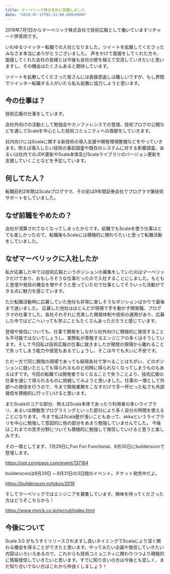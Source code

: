 ```yaml
---
title: マーベリック株式会社に就職しました
date: "2019-07-17T01:31:00.000+0900"
---
```


2019年7月1日からマーベリック株式会社で技術広報として働いていますリチャード伊真岡です。

いわゆるツイッター転職での入社となりました。ツイートを拡散してくださったみなさま本当にありがとうございました。
声をかけて面接をしてくれた方々、面接してくれた会社の皆様とは今後も会社の壁を越えて交流していきたいと思いますし、その機会はたくさんあると期待しています。

ツイートを拡散してくださった皆さんには直接恩返しは難しいですが、もし界隈でツイッター転職する人がいたら私も拡散に協力しようと思います。

## 今の仕事は？

技術広報の仕事をしています。

会社外向けの活動として勉強会やカンファレンスでの登壇、技術ブログの公開などを通してScalaを中心とした技術コミュニティへの貢献をしていきます。

社内向けにはScalaに関する新技術の導入支援や開発環境整備などをやっていきます。例えば導入したい技術の事前調査や既存のシステムに対する影響調査、あるいは社内でのJDK更新やScala本体及びScalaライブラリのバージョン更新を支援していくことなどを予定しています。

## 何してた人？

転職前約2年間はScalaプログラマ、その前は9年間証券会社でプログラマ兼技術サポートをしていました。

## なぜ前職をやめたの？

会社が清算されてなくなってしまったからです。前職でもScalaを使う仕事はとても楽しかったので、転職後もScalaには積極的に関わりたいと思って転職活動をしていました。

## なぜマーベリックに入社したか

私が応募した中では技術広報というポジションの募集をしていたのはマーベリックだけであり、おもしろそうな仕事だったので入社することにしました。もともと登壇や発信の機会を増やそうと思っていたので仕事としてそういった活動ができる点に魅力を感じています。

ただ転職活動時に応募していた他社も非常に楽しそうなポジションばかりで最後まで迷いました。
応募した他社はほとんどが現場で手を動かす開発職、プログラマの仕事でした。各社それぞれに充実した開発体制や技術の運用があり、応募した中ではどこへいっても学ぶこともたくさんあっただろうと感じています。

登壇や発信についても、仕事で開発をしながら社外向けに積極的に発信することも不可能ではないでしょうし、実際私が尊敬するエンジニアの多くはそうしています。そして今回私は技術広報の仕事に就きましたが開発の現場から離れることで失ってしまう能力や感覚もあるでしょうし、そこは今でも大いに不安です。

ただ一方で同じ開発の現場であっても結局各社で学べることはちがい、どのポジションに就いたとしても得られるものと同時に得られなくなってしまうものもあるはずです。今回の転職では開発者でなくなることで失うことより、技術広報の仕事を通じて得られるものに挑戦してみようと思いました。仕事の一環として外部への発信を行うので、今まで開発業務をこなすだけで手一杯だった私でも外部発信を積極的に行っていけると思います。

またScalaのコアな部分、例えばScala本体であったり利用者の多いライブラリ、あるいは関数型プログラミングといった部分により多く自分の時間を使えることになります。
今まで私はScala歴が浅いこともあって、akkaというライブラリを中心に勉強して意図的に他の部分をあまり勉強していませんでした。
今後はこれまでの苦手分野についても積極的に勉強して発信していけると思うと楽しみです。

その一環としてまず、7月29日にFun Fun Functional、8月30日にbuildersconで登壇します。

https://opt.connpass.com/event/137164

buildersconは8月29日 ~ 8月31日の3日間のイベント。チケット発売中だよ。

https://builderscon.io/tokyo/2019

そしてマーベリックではエンジニアを募集しています。興味を持ってくださった方はどうぞこちらから！

https://www.mvrck.co.jp/recruit/index.html

## 今後について

Scala 3.0 がもうすぐリリースされますし良いタイミングでScalaにより深く関わる機会を得ることができたと思います。やってみたい企画や発信していきたい内容はいろいろあるので、これからも技術コミュニティに関わりつつより積極的に情報発信していきたいと思います。すでに知り合いの方は今後とも宜しく、まだ知り合いでない方はこれから仲良くしましょう！
